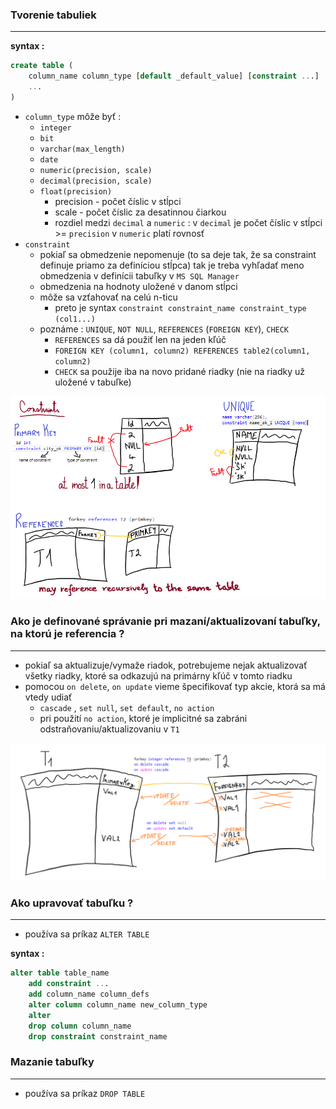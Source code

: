 ### Tvorenie tabuliek
---

__syntax :__
```sql
create table (
    column_name column_type [default _default_value] [constraint ...]
    ...
)
```
- ```column_type``` môže byť :
    - ```integer```
    - ```bit```
    - ```varchar(max_length)```
    - ```date```
    - ```numeric(precision, scale)``` 
    - ```decimal(precision, scale)```
    - ```float(precision)```
        - precision - počet číslic v stĺpci
        - scale - počet číslic za desatinnou čiarkou
        - rozdiel medzi ```decimal``` a ```numeric``` : v ```decimal``` je počet číslic
        v stĺpci >= ```precision``` v ```numeric``` platí rovnosť
- ```constraint``` 
    - pokiaľ sa obmedzenie nepomenuje (to sa deje tak, že sa constraint definuje priamo za definíciou stĺpca) tak je treba vyhľadať meno obmedzenia v definícii tabuľky v ```MS SQL Manager``` 
    - obmedzenia na hodnoty uložené v danom stĺpci
    - môže sa vzťahovať na celú n-ticu 
        - preto je syntax ```constraint constraint_name constraint_type (col1...)```
    - poznáme : ```UNIQUE```, ```NOT NULL```, ```REFERENCES``` (```FOREIGN KEY```), ```CHECK``` 
        - ```REFERENCES``` sa dá použiť len na jeden kľúč
        - ```FOREIGN KEY (column1, column2) REFERENCES table2(column1, column2)```
        - ```CHECK``` sa použije iba na novo pridané riadky (nie na riadky už uložené v tabuľke)

![Constraints](../data_obrazky/data_definition_1.png)



### Ako je definované správanie pri mazaní/aktualizovaní tabuľky, na ktorú je referencia ?

---

- pokiaľ sa aktualizuje/vymaže riadok, potrebujeme nejak aktualizovať všetky riadky, ktoré sa odkazujú na primárny kľúč v tomto riadku
- pomocou ```on delete```, ```on update``` vieme špecifikovať typ akcie, ktorá sa má vtedy udiať
  - ```cascade``` , ```set null```, ```set default```, ```no action```
  - pri použití ```no action```, ktoré je implicitné sa zabráni odstraňovaniu/aktualizovaniu v ```T1```

![update_on_change](../data_obrazky/data_definition_2.png)



### Ako upravovať tabuľku ?

---

- používa sa príkaz ```ALTER TABLE``` 

__syntax :__

```sql
alter table table_name
	add constraint ...
	add column_name column_defs
	alter column column_name new_column_type
	alter 
	drop column column_name
	drop constraint constraint_name
```



### Mazanie tabuľky

---

- používa sa príkaz ```DROP TABLE```